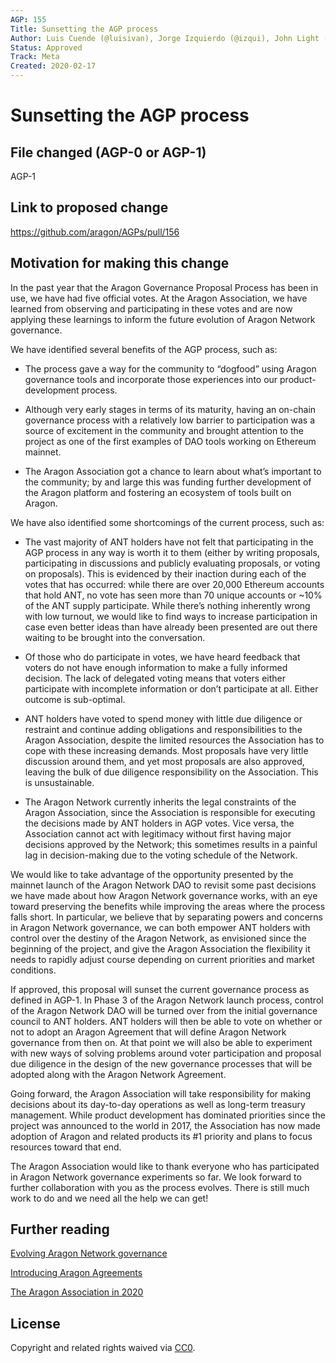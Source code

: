 ```yaml
---
AGP: 155
Title: Sunsetting the AGP process
Author: Luis Cuende (@luisivan), Jorge Izquierdo (@izqui), John Light (@john-light)  
Status: Approved
Track: Meta
Created: 2020-02-17
---
```


# Sunsetting the AGP process

## File changed (AGP-0 or AGP-1)

AGP-1

## Link to proposed change

https://github.com/aragon/AGPs/pull/156

## Motivation for making this change

In the past year that the Aragon Governance Proposal Process has been in use, we have had five official votes. At the Aragon Association, we have learned from observing and participating in these votes and are now applying these learnings to inform the future evolution of Aragon Network governance. 

We have identified several benefits of the AGP process, such as:

- The process gave a way for the community to “dogfood” using Aragon governance tools and incorporate those experiences into our product-development process.

- Although very early stages in terms of its maturity, having an on-chain governance process with a relatively low barrier to participation was a source of excitement in the community and brought attention to the project as one of the first examples of DAO tools working on Ethereum mainnet.

- The Aragon Association got a chance to learn about what’s important to the community; by and large this was funding further development of the Aragon platform and fostering an ecosystem of tools built on Aragon.

We have also identified some shortcomings of the current process, such as:

- The vast majority of ANT holders have not felt that participating in the AGP process in any way is worth it to them (either by writing proposals, participating in discussions and publicly evaluating proposals, or voting on proposals). This is evidenced by their inaction during each of the votes that has occurred: while there are over 20,000 Ethereum accounts that hold ANT, no vote has seen more than 70 unique accounts or ~10% of the ANT supply participate. While there’s nothing inherently wrong with low turnout, we would like to find ways to increase participation in case even better ideas than have already been presented are out there waiting to be brought into the conversation.

- Of those who do participate in votes, we have heard feedback that voters do not have enough information to make a fully informed decision. The lack of delegated voting means that voters either participate with incomplete information or don’t participate at all. Either outcome is sub-optimal.

- ANT holders have voted to spend money with little due diligence or restraint and continue adding obligations and responsibilities to the Aragon Association, despite the limited resources the Association has to cope with these increasing demands. Most proposals have very little discussion around them, and yet most proposals are also approved, leaving the bulk of due diligence responsibility on the Association. This is unsustainable.

- The Aragon Network currently inherits the legal constraints of the Aragon Association, since the Association is responsible for executing the decisions made by ANT holders in AGP votes. Vice versa, the Association cannot act with legitimacy without first having major decisions approved by the Network; this sometimes results in a painful lag in decision-making due to the voting schedule of the Network.

We would like to take advantage of the opportunity presented by the mainnet launch of the Aragon Network DAO to revisit some past decisions we have made about how Aragon Network governance works, with an eye toward preserving the benefits while improving the areas where the process falls short. In particular, we believe that by separating powers and concerns in Aragon Network governance, we can both empower ANT holders with control over the destiny of the Aragon Network, as envisioned since the beginning of the project, and give the Aragon Association the flexibility it needs to rapidly adjust course depending on current priorities and market conditions.

If approved, this proposal will sunset the current governance process as defined in AGP-1. In Phase 3 of the Aragon Network launch process, control of the Aragon Network DAO will be turned over from the initial governance council to ANT holders. ANT holders will then be able to vote on whether or not to adopt an Aragon Agreement that will define Aragon Network governance from then on. At that point we will also be able to experiment with new ways of solving problems around voter participation and proposal due diligence in the design of the new governance processes that will be adopted along with the Aragon Network Agreement.

Going forward, the Aragon Association will take responsibility for making decisions about its day-to-day operations as well as long-term treasury management. While product development has dominated priorities since the project was announced to the world in 2017, the Association has now made adoption of Aragon and related products its #1 priority and plans to focus resources toward that end.

The Aragon Association would like to thank everyone who has participated in Aragon Network governance experiments so far. We look forward to further collaboration with you as the process evolves. There is still much work to do and we need all the help we can get!

## Further reading

[Evolving Aragon Network governance](https://blog.aragon.org/evolving-aragon-network-governance/)

[Introducing Aragon Agreements](https://blog.aragon.one/aragon-agreements/)

[The Aragon Association in 2020](https://blog.aragon.org/association-2020/)

## License
Copyright and related rights waived via [CC0](https://creativecommons.org/publicdomain/zero/1.0/).
